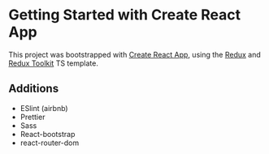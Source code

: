 # Getting Started with Create React App

This project was bootstrapped with [Create React App](https://github.com/facebook/create-react-app), using the [Redux](https://redux.js.org/) and [Redux Toolkit](https://redux-toolkit.js.org/) TS template.

## Additions

- ESlint (airbnb)
- Prettier
- Sass
- React-bootstrap
- react-router-dom